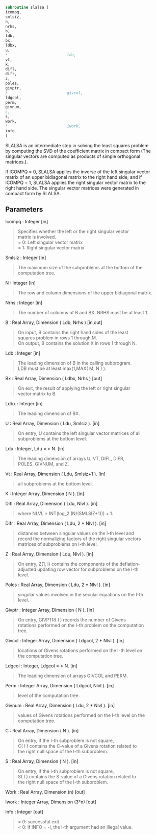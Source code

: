 ```fortran  
subroutine slalsa (  
icompq,  
smlsiz,  
n,  
nrhs,  
b,  
ldb,  
bx,  
ldbx,  
u,  
*                          ldu,  
vt,  
k,  
difl,  
difr,  
z,  
poles,  
givptr,  
*                          givcol,  
ldgcol,  
perm,  
givnum,  
c,  
s,  
work,  
*                          iwork,  
info  
)  
```  
  
SLALSA is an intermediate step in solving the least squares problem  
by computing the SVD of the coefficient matrix in compact form (The  
singular vectors are computed as products of simple orthogonal  
matrices.).  
  
If ICOMPQ = 0, SLALSA applies the inverse of the left singular vector  
matrix of an upper bidiagonal matrix to the right hand side; and if  
ICOMPQ = 1, SLALSA applies the right singular vector matrix to the  
right hand side. The singular vector matrices were generated in  
compact form by SLALSA.  
  
## Parameters  
Icompq : Integer [in]  
> Specifies whether the left or the right singular vector  
> matrix is involved.  
> = 0: Left singular vector matrix  
> = 1: Right singular vector matrix  
  
Smlsiz : Integer [in]  
> The maximum size of the subproblems at the bottom of the  
> computation tree.  
  
N : Integer [in]  
> The row and column dimensions of the upper bidiagonal matrix.  
  
Nrhs : Integer [in]  
> The number of columns of B and BX. NRHS must be at least 1.  
  
B : Real Array, Dimension ( Ldb, Nrhs ) [in,out]  
> On input, B contains the right hand sides of the least  
> squares problem in rows 1 through M.  
> On output, B contains the solution X in rows 1 through N.  
  
Ldb : Integer [in]  
> The leading dimension of B in the calling subprogram.  
> LDB must be at least max(1,MAX( M, N ) ).  
  
Bx : Real Array, Dimension ( Ldbx, Nrhs ) [out]  
> On exit, the result of applying the left or right singular  
> vector matrix to B.  
  
Ldbx : Integer [in]  
> The leading dimension of BX.  
  
U : Real Array, Dimension ( Ldu, Smlsiz ). [in]  
> On entry, U contains the left singular vector matrices of all  
> subproblems at the bottom level.  
  
Ldu : Integer, Ldu = > N. [in]  
> The leading dimension of arrays U, VT, DIFL, DIFR,  
> POLES, GIVNUM, and Z.  
  
Vt : Real Array, Dimension ( Ldu, Smlsiz+1 ). [in]  
> all subproblems at the bottom level.  
  
K : Integer Array, Dimension ( N ). [in]  
  
Difl : Real Array, Dimension ( Ldu, Nlvl ). [in]  
> where NLVL = INT(log_2 (N/(SMLSIZ+1))) + 1.  
  
Difr : Real Array, Dimension ( Ldu, 2 * Nlvl ). [in]  
> distances between singular values on the I-th level and  
> record the normalizing factors of the right singular vectors  
> matrices of subproblems on I-th level.  
  
Z : Real Array, Dimension ( Ldu, Nlvl ). [in]  
> On entry, Z(1, I) contains the components of the deflation-  
> adjusted updating row vector for subproblems on the I-th  
> level.  
  
Poles : Real Array, Dimension ( Ldu, 2 * Nlvl ). [in]  
> singular values involved in the secular equations on the I-th  
> level.  
  
Givptr : Integer Array, Dimension ( N ). [in]  
> On entry, GIVPTR( I ) records the number of Givens  
> rotations performed on the I-th problem on the computation  
> tree.  
  
Givcol : Integer Array, Dimension ( Ldgcol, 2 * Nlvl ). [in]  
> locations of Givens rotations performed on the I-th level on  
> the computation tree.  
  
Ldgcol : Integer, Ldgcol = > N. [in]  
> The leading dimension of arrays GIVCOL and PERM.  
  
Perm : Integer Array, Dimension ( Ldgcol, Nlvl ). [in]  
> level of the computation tree.  
  
Givnum : Real Array, Dimension ( Ldu, 2 * Nlvl ). [in]  
> values of Givens rotations performed on the I-th level on the  
> computation tree.  
  
C : Real Array, Dimension ( N ). [in]  
> On entry, if the I-th subproblem is not square,  
> C( I ) contains the C-value of a Givens rotation related to  
> the right null space of the I-th subproblem.  
  
S : Real Array, Dimension ( N ). [in]  
> On entry, if the I-th subproblem is not square,  
> S( I ) contains the S-value of a Givens rotation related to  
> the right null space of the I-th subproblem.  
  
Work : Real Array, Dimension (n) [out]  
  
Iwork : Integer Array, Dimension (3*n) [out]  
  
Info : Integer [out]  
> = 0:  successful exit.  
> < 0:  if INFO = -i, the i-th argument had an illegal value.  
  

